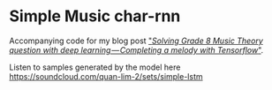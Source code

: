 # Simple Music char-rnn
Accompanying code for my blog post ["_Solving Grade 8 Music Theory question with deep learning — Completing a melody with Tensorflow_"](https://medium.com/@XQuanLim/solving-grade-8-music-theory-question-with-deep-learning-completing-a-melody-with-tensorflow-c2007d35e3ab).

Listen to samples generated by the model here  https://soundcloud.com/quan-lim-2/sets/simple-lstm

